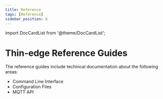 ```yaml
---
title: Reference
tags: [Reference]
sidebar_position: 6
---
```


import DocCardList from '@theme/DocCardList';

# Thin-edge Reference Guides

The reference guides include technical documentation about the following areas:

- Command Line Interface
- Configuration Files
- MQTT API

<DocCardList />
